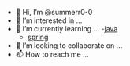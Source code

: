- 👋 Hi, I’m @summerr0-0
- 👀 I’m interested in ...
- 🌱 I’m currently learning ...
  -[java](https://github.com/summerr0-0/java)
  - [spring](https://github.com/summerr0-0/spring)   
- 💞️ I’m looking to collaborate on ...
- 📫 How to reach me ...


<!---
summerr0-0/summerr0-0 is a ✨ special ✨ repository because its `README.md` (this file) appears on your GitHub profile.
You can click the Preview link to take a look at your changes.
--->
